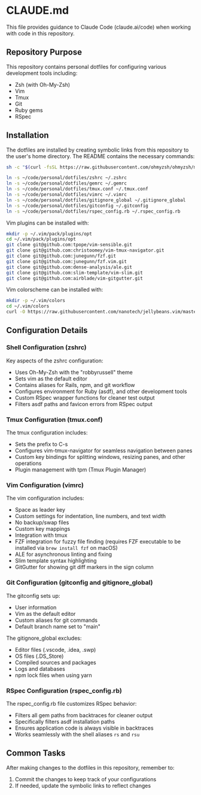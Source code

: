 # CLAUDE.md

This file provides guidance to Claude Code (claude.ai/code) when working with code in this repository.

## Repository Purpose

This repository contains personal dotfiles for configuring various development tools including:

- Zsh (with Oh-My-Zsh)
- Vim
- Tmux
- Git
- Ruby gems
- RSpec

## Installation

The dotfiles are installed by creating symbolic links from this repository to the user's home directory. The README contains the necessary commands:

```bash
sh -c "$(curl -fsSL https://raw.githubusercontent.com/ohmyzsh/ohmyzsh/master/tools/install.sh)"

ln -s ~/code/personal/dotfiles/zshrc ~/.zshrc
ln -s ~/code/personal/dotfiles/gemrc ~/.gemrc
ln -s ~/code/personal/dotfiles/tmux.conf ~/.tmux.conf
ln -s ~/code/personal/dotfiles/vimrc ~/.vimrc
ln -s ~/code/personal/dotfiles/gitignore_global ~/.gitignore_global
ln -s ~/code/personal/dotfiles/gitconfig ~/.gitconfig
ln -s ~/code/personal/dotfiles/rspec_config.rb ~/.rspec_config.rb
```

Vim plugins can be installed with:

```bash
mkdir -p ~/.vim/pack/plugins/opt
cd ~/.vim/pack/plugins/opt
git clone git@github.com:tpope/vim-sensible.git
git clone git@github.com:christoomey/vim-tmux-navigator.git
git clone git@github.com:junegunn/fzf.git
git clone git@github.com:junegunn/fzf.vim.git
git clone git@github.com:dense-analysis/ale.git
git clone git@github.com:slim-template/vim-slim.git
git clone git@github.com:airblade/vim-gitgutter.git
```

Vim colorscheme can be installed with:

```bash
mkdir -p ~/.vim/colors
cd ~/.vim/colors
curl -O https://raw.githubusercontent.com/nanotech/jellybeans.vim/master/colors/jellybeans.vim
```

## Configuration Details

### Shell Configuration (zshrc)

Key aspects of the zshrc configuration:
- Uses Oh-My-Zsh with the "robbyrussell" theme
- Sets vim as the default editor
- Contains aliases for Rails, npm, and git workflow
- Configures environment for Ruby (asdf), and other development tools
- Custom RSpec wrapper functions for cleaner test output
- Filters asdf paths and favicon errors from RSpec output

### Tmux Configuration (tmux.conf)

The tmux configuration includes:
- Sets the prefix to C-s
- Configures vim-tmux-navigator for seamless navigation between panes
- Custom key bindings for splitting windows, resizing panes, and other operations
- Plugin management with tpm (Tmux Plugin Manager)

### Vim Configuration (vimrc)

The vim configuration includes:
- Space as leader key
- Custom settings for indentation, line numbers, and text width
- No backup/swap files
- Custom key mappings
- Integration with tmux
- FZF integration for fuzzy file finding (requires FZF executable to be installed via `brew install fzf` on macOS)
- ALE for asynchronous linting and fixing
- Slim template syntax highlighting
- GitGutter for showing git diff markers in the sign column

### Git Configuration (gitconfig and gitignore_global)

The gitconfig sets up:
- User information
- Vim as the default editor
- Custom aliases for git commands
- Default branch name set to "main"

The gitignore_global excludes:
- Editor files (.vscode, .idea, .swp)
- OS files (.DS_Store)
- Compiled sources and packages
- Logs and databases
- npm lock files when using yarn

### RSpec Configuration (rspec_config.rb)

The rspec_config.rb file customizes RSpec behavior:
- Filters all gem paths from backtraces for cleaner output
- Specifically filters asdf installation paths
- Ensures application code is always visible in backtraces
- Works seamlessly with the shell aliases `rs` and `rsu`

## Common Tasks

After making changes to the dotfiles in this repository, remember to:

1. Commit the changes to keep track of your configurations
2. If needed, update the symbolic links to reflect changes